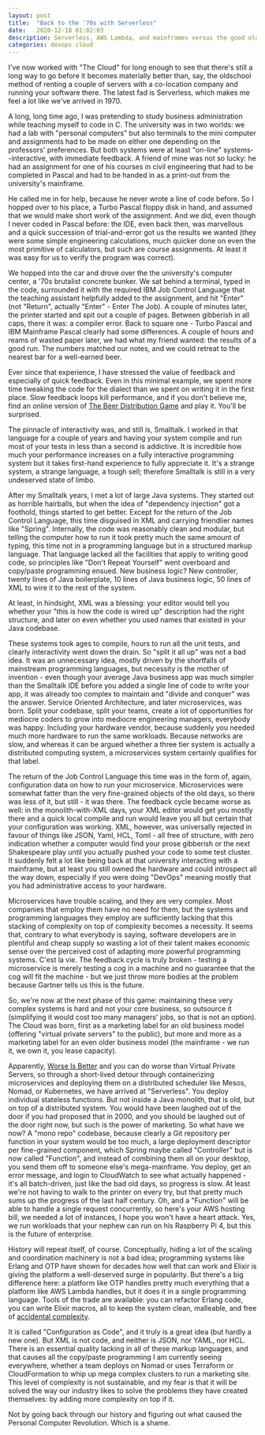 ```yaml
---
layout: post
title:  "Back to the '70s with Serverless"
date:   2020-12-18 01:02:03
description: Serverless, AWS Lambda, and mainframes versus the good old times of personal computing and simple client/servier systems.
categories: devops cloud
---
```

I've now worked with "The Cloud" for long enough to see that there's still a long way to
go before it becomes materially better than, say, the oldschool method of renting a
couple of servers with a co-location company and running your software there. The
latest fad is Serverless, which makes me feel a lot like we've arrived in 1970.

A long, long time ago, I was pretending to study business administration
while teaching myself to code in C. The university was in two worlds:
we had a lab with "personal computers" but also terminals to the mini
computer and assignments had to be made on either one depending on the
professors' preferences. But both systems were at least "on-line" systems--interactive, with immediate feedback. A friend of mine was not so lucky:
he had an assignment for one of his courses in civil engineering that
had to be completed in Pascal and had to be handed in as a print-out
from the university's mainframe.

He called me in for help, because he never wrote a line of code before. So I hopped
over to his place, a Turbo Pascal floppy disk in hand, and assumed that we would
make short work of the assignment. And we did, even though I never coded in Pascal
before: the IDE, even back then, was marvellous and a quick succession of trial-and-error
got us the results we wanted (they were some simple engineering calculations, much
quicker done on even the most primitive of calculators, but such are course assignments. At
least it was easy for us to verify the program was correct).

We hopped into the car and drove over the the university's computer center, a '70s brutalist
concrete bunker. We sat behind a terminal, typed in the code, surrounded it with the required
IBM Job Control Language that the teaching assistant helpfully added to the assignment, and
hit "Enter" (not "Return", actually "Enter" - Enter The Job). A couple of minutes later, the
printer started and spit out a couple of pages. Between gibberish in all caps, there it was: a
compiler error. Back to square one - Turbo Pascal and IBM Mainframe Pascal clearly had some
differences. A couple of hours and reams of wasted paper later, we had what my friend wanted:
the results of a good run. The numbers matched our notes, and we could retreat to the nearest
bar for a well-earned beer.

Ever since that experience, I have stressed the value of feedback and especially of quick
feedback. Even in this minimal example, we spent more time tweaking the code for the dialect
than we spent on writing it in the first place. Slow feedback loops kill performance, and if
you don't believe me, find an online version of [The Beer Distribution Game](https://en.wikipedia.org/wiki/Beer_distribution_game) and play it. You'll be surprised.

The pinnacle of interactivity was, and still is, Smalltalk. I worked in that language for a
couple of years and having your system compile and run most of your tests in less than a second
is addictive. It is incredible how much your performance increases on a fully interactive
programming system but it takes first-hand experience to fully appreciate it. It's a strange
system, a strange language, a tough sell; therefore Smalltalk is still in a very undeserved
state of limbo.

After my Smalltalk years, I met a lot of large Java systems. They started out as horrible
hairballs, but when the idea of "dependency injection" got a foothold, things started to get
better. Except for the return of the Job Control Language, this time disguised in XML and
carrying friendlier names like "Spring". Internally, the code was reasonably clean and modular,
but telling the computer how to run it took pretty much the same amount of typing, this time
not in a programming language but in a structured markup language. That language lacked all
the facilities that apply to writing good code, so principles like "Don't Repeat Yourself" went
overboard and copy/paste programming ensued. New business logic? New controller, twenty lines of
Java boilerplate, 10 lines of Java business logic, 50 lines of XML to wire it to the rest of
the system.

At least, in hindsight, XML was a blessing: your editor would tell you whether your "this is
how the code is wired up" description had the right structure, and later on even whether you
used names that existed in your Java codebase.

These systems took ages to compile, hours to run all the unit tests, and clearly interactivity
went down the drain. So "split it all up" was not a bad idea. It was an unnecessary idea, mostly
driven by the shortfalls of mainstream programming languages, but necessity is the mother of
invention - even though your average Java business app was much simpler than the Smalltalk
IDE before you added a single line of code to write your app, it was already too complex to
maintain and "divide and conquer" was the answer. Service Oriented Architecture, and later
microservices, was born. Split your codebase, split your teams, create a lot of opportunities
for mediocre coders to grow into mediocre engineering managers, everybody was happy. Including
your hardware vendor, because suddenly you needed much more hardware to run the same workloads. Because
networks are slow, and whereas it can be argued whether a three tier system is actually a distributed
computing system, a microservices system certainly qualifies for that label.

The return of the Job Control Language this time was in the form of,
again, configuration data on how to run your microservice. Microservices
were somewhat fatter than the very fine-grained objects of the old days,
so there was less of it, but still - it was there. The feedback cycle
became worse as well: in the monolith-with-XML days, your XML editor
would get you mostly there and a quick local compile and run would
leave you all but certain that your configuration was working.
XML, however, was universally rejected in favour of things like JSON, Yaml, HCL,
Toml - all free of structure, with zero indication whether a computer
would find your prose gibberish or the next Shakespeare play until
you actually pushed your code to some test cluster. It suddenly felt
a lot like being back at that university interacting with a mainframe,
but at least you still owned the hardware and could introspect all the
way down, especially if you were doing "DevOps" meaning mostly that you
had administrative access to your hardware.

Microservices have trouble scaling, and they are very complex. Most companies that employ them
have no need for them, but the systems and programming languages they employ are sufficiently
lacking that this stacking of complexity on top of complexity becomes a necessity. It seems that,
contrary to what everybody is saying, software developers are in plentiful and cheap supply so
wasting a lot of their talent makes economic sense over the perceived cost of adapting more
powerful programming systems. C'est la vie. The feedback cycle is truly broken - testing a
microservice is merely testing a cog in a machine and no guarantee that the cog will fit the
machine - but we just throw more bodies at the problem because Gartner tells us this is the future.

So, we're now at the next phase of this game: maintaining these very complex systems is
hard and not your core business, so outsource it (simplifying it would cost too many managers'
jobs, so that is not an option). The Cloud was born, first as a marketing label for an old
business model (offering "virtual private servers" to the public), but more and more as a marketing
label for an even older business model (the mainframe - we run it, we own it, you lease capacity).

Apparently, [Worse Is Better](https://www.dreamsongs.com/WorseIsBetter.html) and you can do worse than Virtual Private Servers, so through a short-lived detour through
containerizing microservices and deploying them on a distributed scheduler like Mesos, Nomad,
or Kubernetes, we have arrived at "Serverless". You deploy individual stateless functions. But
not inside a Java monolith, that is old, but on top of a distributed system. You would have been
laughed out of the door if you had proposed that in 2000, and you should be laughed out of the
door right now, but such is the power of marketing. So what have we now? A "mono repo" codebase,
because clearly a Git repository per function in your system would be too much, a large deployment
descriptor per fine-grained component, which Spring maybe called "Controller" but is now called
"Function", and instead
of combining them all on your desktop, you send them off to someone else's mega-mainframe. You
deploy, get an error message, and login to CloudWatch to see what actually happened - it's all
batch-driven, just like the bad old days, so progress is slow. At least we're not having to
walk to the printer on every try, but that pretty much sums up the progress of the last half
century. Oh, and a "Function"
will be able to handle a single request concurrently, so here's your AWS hosting bill, we needed
a lot of instances, I hope you won't have a heart attack. Yes, we run workloads that your nephew
can run on his Raspberry Pi 4, but this is the future of enterprise.

History will repeat itself, of course. Conceptually, hiding a lot of the scaling and coordination
machinery is not a bad idea; programming systems like Erlang and OTP have shown for decades how
well that can work and Elixir is giving the platform a well-deserved surge in popularity. But there's
a big difference here: a platform like OTP handles pretty much everything that a platform like
AWS Lambda handles, but it does it in a single programming language. Tools of the trade are
available: you can refactor Erlang code, you can write Elixir macros, all to keep the system
clean, malleable, and free of [accidental complexity](https://en.wikipedia.org/wiki/No_Silver_Bullet).

It is called "Configuration as Code", and it truly is a great idea (but hardly a new one). But XML
is not code, and neither is JSON, nor YAML, nor HCL. There is an essential quality lacking in all
of these markup languages, and that causes all the copy/paste programming I am currently seeing
everywhere, whether a team deploys on Nomad or uses Terraform or CloudFormation to whip up mega
complex clusters to run a marketing site. This level of complexity is not sustainable, and my
fear is that it will be solved the way our industry likes to solve the problems they have
created themselves: by adding more complexity on top if it.

Not by going back through our history and figuring out what caused the Personal Computer
Revolution. Which is a shame.
